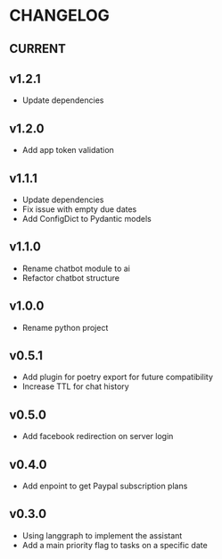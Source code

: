 # CHANGELOG

## CURRENT

## v1.2.1
* Update dependencies

## v1.2.0
* Add app token validation

## v1.1.1
* Update dependencies
* Fix issue with empty due dates
* Add ConfigDict to Pydantic models

## v1.1.0
* Rename chatbot module to ai
* Refactor chatbot structure

## v1.0.0
* Rename python project

## v0.5.1
* Add plugin for poetry export for future compatibility
* Increase TTL for chat history

## v0.5.0
* Add facebook redirection on server login

## v0.4.0
* Add enpoint to get Paypal subscription plans

## v0.3.0
* Using langgraph to implement the assistant
* Add a main priority flag to tasks on a specific date
